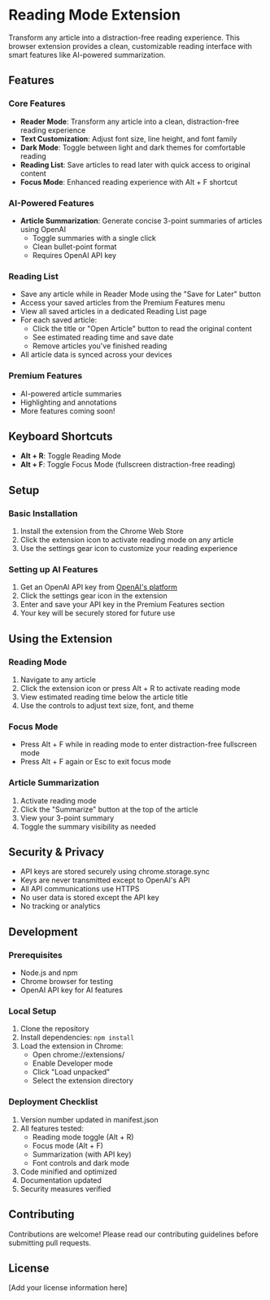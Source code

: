 # Reading Mode Extension

Transform any article into a distraction-free reading experience. This browser extension provides a clean, customizable reading interface with smart features like AI-powered summarization.

## Features

### Core Features
- **Reader Mode**: Transform any article into a clean, distraction-free reading experience
- **Text Customization**: Adjust font size, line height, and font family
- **Dark Mode**: Toggle between light and dark themes for comfortable reading
- **Reading List**: Save articles to read later with quick access to original content
- **Focus Mode**: Enhanced reading experience with Alt + F shortcut

### AI-Powered Features
- **Article Summarization**: Generate concise 3-point summaries of articles using OpenAI
  - Toggle summaries with a single click
  - Clean bullet-point format
  - Requires OpenAI API key

### Reading List
- Save any article while in Reader Mode using the "Save for Later" button
- Access your saved articles from the Premium Features menu
- View all saved articles in a dedicated Reading List page
- For each saved article:
  - Click the title or "Open Article" button to read the original content
  - See estimated reading time and save date
  - Remove articles you've finished reading
- All article data is synced across your devices

### Premium Features
- AI-powered article summaries
- Highlighting and annotations
- More features coming soon!

## Keyboard Shortcuts
- **Alt + R**: Toggle Reading Mode
- **Alt + F**: Toggle Focus Mode (fullscreen distraction-free reading)

## Setup

### Basic Installation
1. Install the extension from the Chrome Web Store
2. Click the extension icon to activate reading mode on any article
3. Use the settings gear icon to customize your reading experience

### Setting up AI Features
1. Get an OpenAI API key from [OpenAI's platform](https://platform.openai.com/api-keys)
2. Click the settings gear icon in the extension
3. Enter and save your API key in the Premium Features section
4. Your key will be securely stored for future use

## Using the Extension

### Reading Mode
1. Navigate to any article
2. Click the extension icon or press Alt + R to activate reading mode
3. View estimated reading time below the article title
4. Use the controls to adjust text size, font, and theme

### Focus Mode
- Press Alt + F while in reading mode to enter distraction-free fullscreen mode
- Press Alt + F again or Esc to exit focus mode

### Article Summarization
1. Activate reading mode
2. Click the "Summarize" button at the top of the article
3. View your 3-point summary
4. Toggle the summary visibility as needed

## Security & Privacy
- API keys are stored securely using chrome.storage.sync
- Keys are never transmitted except to OpenAI's API
- All API communications use HTTPS
- No user data is stored except the API key
- No tracking or analytics

## Development

### Prerequisites
- Node.js and npm
- Chrome browser for testing
- OpenAI API key for AI features

### Local Setup
1. Clone the repository
2. Install dependencies: `npm install`
3. Load the extension in Chrome:
   - Open chrome://extensions/
   - Enable Developer mode
   - Click "Load unpacked"
   - Select the extension directory

### Deployment Checklist
1. Version number updated in manifest.json
2. All features tested:
   - Reading mode toggle (Alt + R)
   - Focus mode (Alt + F)
   - Summarization (with API key)
   - Font controls and dark mode
3. Code minified and optimized
4. Documentation updated
5. Security measures verified

## Contributing

Contributions are welcome! Please read our contributing guidelines before submitting pull requests.

## License

[Add your license information here] 